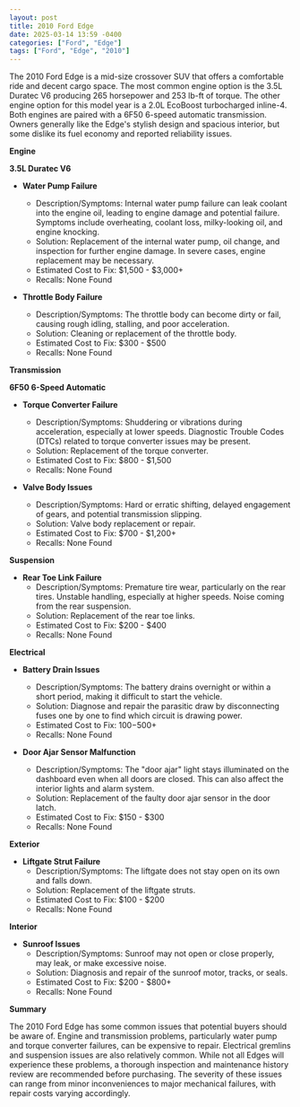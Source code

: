 ```yaml
---
layout: post
title: 2010 Ford Edge
date: 2025-03-14 13:59 -0400
categories: ["Ford", "Edge"]
tags: ["Ford", "Edge", "2010"]
---
```

The 2010 Ford Edge is a mid-size crossover SUV that offers a comfortable ride and decent cargo space. The most common engine option is the 3.5L Duratec V6 producing 265 horsepower and 253 lb-ft of torque. The other engine option for this model year is a 2.0L EcoBoost turbocharged inline-4. Both engines are paired with a 6F50 6-speed automatic transmission. Owners generally like the Edge's stylish design and spacious interior, but some dislike its fuel economy and reported reliability issues.

**Engine**

**3.5L Duratec V6**

*   **Water Pump Failure**
    *   Description/Symptoms: Internal water pump failure can leak coolant into the engine oil, leading to engine damage and potential failure. Symptoms include overheating, coolant loss, milky-looking oil, and engine knocking.
    *   Solution: Replacement of the internal water pump, oil change, and inspection for further engine damage. In severe cases, engine replacement may be necessary.
    *   Estimated Cost to Fix: $1,500 - $3,000+
    *   Recalls: None Found

*   **Throttle Body Failure**
    *   Description/Symptoms: The throttle body can become dirty or fail, causing rough idling, stalling, and poor acceleration.
    *   Solution: Cleaning or replacement of the throttle body.
    *   Estimated Cost to Fix: $300 - $500
    *   Recalls: None Found

**Transmission**

**6F50 6-Speed Automatic**

*   **Torque Converter Failure**
    *   Description/Symptoms: Shuddering or vibrations during acceleration, especially at lower speeds. Diagnostic Trouble Codes (DTCs) related to torque converter issues may be present.
    *   Solution: Replacement of the torque converter.
    *   Estimated Cost to Fix: $800 - $1,500
    *   Recalls: None Found

*   **Valve Body Issues**
    *   Description/Symptoms: Hard or erratic shifting, delayed engagement of gears, and potential transmission slipping.
    *   Solution: Valve body replacement or repair.
    *   Estimated Cost to Fix: $700 - $1,200+
    *   Recalls: None Found

**Suspension**

*   **Rear Toe Link Failure**
    *   Description/Symptoms: Premature tire wear, particularly on the rear tires. Unstable handling, especially at higher speeds. Noise coming from the rear suspension.
    *   Solution: Replacement of the rear toe links.
    *   Estimated Cost to Fix: $200 - $400
    *   Recalls: None Found

**Electrical**

*   **Battery Drain Issues**
    *   Description/Symptoms: The battery drains overnight or within a short period, making it difficult to start the vehicle.
    *   Solution: Diagnose and repair the parasitic draw by disconnecting fuses one by one to find which circuit is drawing power.
    *   Estimated Cost to Fix: $100-$500+
    *   Recalls: None Found

*   **Door Ajar Sensor Malfunction**
    *   Description/Symptoms: The "door ajar" light stays illuminated on the dashboard even when all doors are closed. This can also affect the interior lights and alarm system.
    *   Solution: Replacement of the faulty door ajar sensor in the door latch.
    *   Estimated Cost to Fix: $150 - $300
    *   Recalls: None Found

**Exterior**

*   **Liftgate Strut Failure**
    *   Description/Symptoms: The liftgate does not stay open on its own and falls down.
    *   Solution: Replacement of the liftgate struts.
    *   Estimated Cost to Fix: $100 - $200
    *   Recalls: None Found

**Interior**

*   **Sunroof Issues**
    *   Description/Symptoms: Sunroof may not open or close properly, may leak, or make excessive noise.
    *   Solution: Diagnosis and repair of the sunroof motor, tracks, or seals.
    *   Estimated Cost to Fix: $200 - $800+
    *   Recalls: None Found

**Summary**

The 2010 Ford Edge has some common issues that potential buyers should be aware of. Engine and transmission problems, particularly water pump and torque converter failures, can be expensive to repair. Electrical gremlins and suspension issues are also relatively common. While not all Edges will experience these problems, a thorough inspection and maintenance history review are recommended before purchasing. The severity of these issues can range from minor inconveniences to major mechanical failures, with repair costs varying accordingly.

